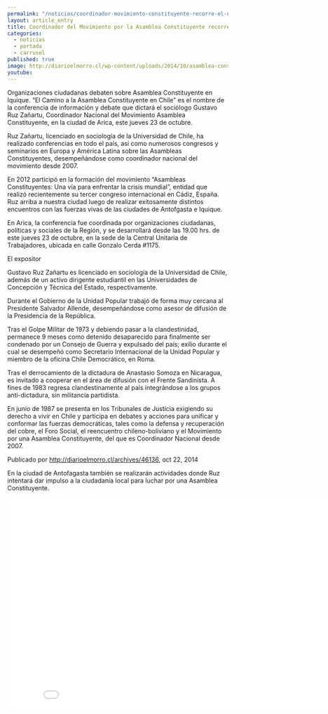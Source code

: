```yaml
---
permalink: "/noticias/coordinador-movimiento-constituyente-recorre-el-norte.html"
layout: article_entry
title: Coordinador del Movimiento por la Asamblea Constituyente recorre el norte de Chile.
categories: 
  - noticias
  - portada
  - carrusel
published: true
image: http://diarioelmorro.cl/wp-content/uploads/2014/10/asamblea-constituyente-coordinador-nacional-400x242.jpg
youtube: 
---
```


Organizaciones ciudadanas debaten sobre Asamblea Constituyente en Iquique.
“El Camino a la Asamblea Constituyente en Chile” es el nombre de la conferencia de información y debate que dictará el sociólogo Gustavo Ruz Zañartu, Coordinador Nacional del Movimiento Asamblea Constituyente, en la ciudad de Arica, este jueves 23 de octubre.

Ruz Zañartu, licenciado en sociología de la Universidad de Chile, ha realizado conferencias en todo el país, así como numerosos congresos y seminarios en Europa y América Latina sobre las Asambleas Constituyentes, desempeñándose como coordinador nacional del movimiento desde 2007.

En 2012 participó en la formación del movimiento “Asambleas Constituyentes: Una vía para enfrentar la crisis mundial”, entidad que realizó recientemente su tercer congreso internacional en Cádiz, España.
Ruz arriba a nuestra ciudad luego de realizar exitosamente distintos encuentros con las fuerzas vivas de las ciudades de Antofgasta e Iquique.

En Arica, la conferencia fue coordinada por organizaciones ciudadanas, políticas y sociales de la Región, y se desarrollará desde las 19.00 hrs. de este jueves 23 de octubre, en la sede de la Central Unitaria de Trabajadores, ubicada en calle Gonzalo Cerda #1175.

El expositor

Gustavo Ruz Zañartu es licenciado en sociología de la Universidad de Chile, además de un activo dirigente estudiantil en las Universidades de Concepción y Técnica del Estado, respectivamente.

Durante el Gobierno de la Unidad Popular trabajó de forma muy cercana al Presidente Salvador Allende, desempeñándose como asesor de difusión de la Presidencia de la República.

Tras el Golpe Militar de 1973 y debiendo pasar a la clandestinidad, permanece 9 meses como detenido desaparecido para finalmente ser condenado por un Consejo de Guerra y expulsado del país; exilio durante el cual se desempeñó como Secretario Internacional de la Unidad Popular y miembro de la oficina Chile Democrático, en Roma.

Tras el derrocamiento de la dictadura de Anastasio Somoza en Nicaragua, es invitado a cooperar en el área de difusión con el Frente Sandinista. A fines de 1983 regresa clandestinamente al país integrándose a los grupos anti-dictadura, sin militancia partidista.

En junio de 1987 se presenta en los Tribunales de Justicia exigiendo su derecho a vivir en Chile y participa en debates y acciones para unificar y conformar las fuerzas democráticas, tales como la defensa y recuperación del cobre, el Foro Social, el reencuentro chileno-boliviano y el Movimiento por una Asamblea Constituyente, del que es Coordinador Nacional desde 2007.

Publicado por http://diarioelmorro.cl/archives/46136, oct 22, 2014 

En la ciudad de Antofagasta también se realizarán actividades donde Ruz intentará dar impulso a la ciudadanía local para luchar por una Asamblea Constituyente.

<div class="hidden-xs">
	<iframe width="853" height="480" src="//www.youtube.com/embed/I77H_BAxYrc" frameborder="0" allowfullscreen></iframe>
</div>
